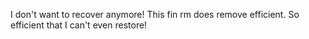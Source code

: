 I don't want to recover anymore! 
This fin rm does remove efficient.
So efficient that I can't even restore!
